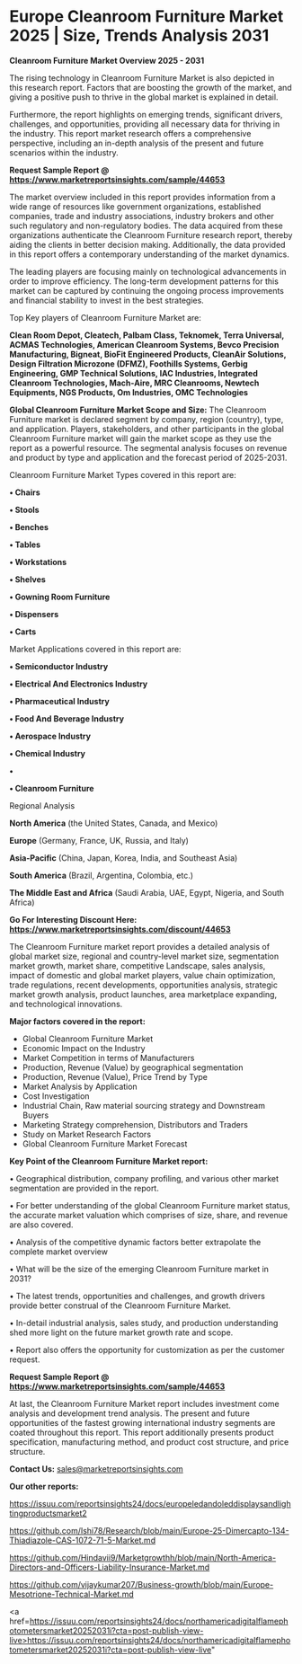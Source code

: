 # Europe Cleanroom Furniture Market 2025 | Size, Trends Analysis 2031

<Strong> Cleanroom Furniture Market Overview 2025 - 2031</strong>

The rising technology in Cleanroom Furniture Market is also depicted in this research report. Factors that are boosting the growth of the market, and giving a positive push to thrive in the global market is explained in detail.

Furthermore, the report highlights on emerging trends, significant drivers, challenges, and opportunities, providing all necessary data for thriving in the industry. This report market research offers a comprehensive perspective, including an in-depth analysis of the present and future scenarios within the industry.

<strong>Request Sample Report @ <a href=https://www.marketreportsinsights.com/sample/44653>https://www.marketreportsinsights.com/sample/44653</a></strong>

The market overview included in this report provides information from a wide range of resources like government organizations, established companies, trade and industry associations, industry brokers and other such regulatory and non-regulatory bodies. The data acquired from these organizations authenticate the Cleanroom Furniture research report, thereby aiding the clients in better decision making. Additionally, the data provided in this report offers a contemporary understanding of the market dynamics.

The leading players are focusing mainly on technological advancements in order to improve efficiency. The long-term development patterns for this market can be captured by continuing the ongoing process improvements and financial stability to invest in the best strategies.

Top Key players of Cleanroom Furniture Market are:

<strong>Clean Room Depot, Cleatech, Palbam Class, Teknomek, Terra Universal, ACMAS Technologies, American Cleanroom Systems, Bevco Precision Manufacturing, Bigneat, BioFit Engineered Products, CleanAir Solutions, Design Filtration Microzone (DFMZ), Foothills Systems, Gerbig Engineering, GMP Technical Solutions, IAC Industries, Integrated Cleanroom Technologies, Mach-Aire, MRC Cleanrooms, Newtech Equipments, NGS Products, Om Industries, OMC Technologies</strong>

<strong><b>Global Cleanroom Furniture Market Scope and Size:</b></strong>
The Cleanroom Furniture market is declared segment by company, region (country), type, and application. Players, stakeholders, and other participants in the global Cleanroom Furniture market will gain the market scope as they use the report as a powerful resource. The segmental analysis focuses on revenue and product by type and application and the forecast period of 2025-2031.

Cleanroom Furniture Market Types covered in this report are:

<strong>•  Chairs

•  Stools

•  Benches

•  Tables

•  Workstations

•  Shelves

•  Gowning Room Furniture

•  Dispensers

•  Carts</strong>

Market Applications covered in this report are:

<strong>•  Semiconductor Industry

•  Electrical And Electronics Industry

•  Pharmaceutical Industry

•  Food And Beverage Industry

•  Aerospace Industry

•  Chemical Industry

•  

•  Cleanroom Furniture</strong> 

Regional Analysis

<strong>North America</strong> (the United States, Canada, and Mexico)

<strong>Europe</strong> (Germany, France, UK, Russia, and Italy)

<strong>Asia-Pacific</strong> (China, Japan, Korea, India, and Southeast Asia)

<strong>South America</strong> (Brazil, Argentina, Colombia, etc.)

<strong>The Middle East and Africa</strong> (Saudi Arabia, UAE, Egypt, Nigeria, and South Africa)

<strong>Go For Interesting Discount Here: <a href=https://www.marketreportsinsights.com/discount/44653>https://www.marketreportsinsights.com/discount/44653</a></strong>

The Cleanroom Furniture market report provides a detailed analysis of global market size, regional and country-level market size, segmentation market growth, market share, competitive Landscape, sales analysis, impact of domestic and global market players, value chain optimization, trade regulations, recent developments, opportunities analysis, strategic market growth analysis, product launches, area marketplace expanding, and technological innovations.

<strong><b>Major factors covered in the report:</b></strong>
<ul>
  <li>Global Cleanroom Furniture Market </li>
  <li>Economic Impact on the Industry</li>
  <li>Market Competition in terms of Manufacturers</li>
  <li>Production, Revenue (Value) by geographical segmentation</li>
  <li>Production, Revenue (Value), Price Trend by Type</li>
  <li>Market Analysis by Application</li>
  <li>Cost Investigation</li>
  <li>Industrial Chain, Raw material sourcing strategy and Downstream Buyers</li>
  <li>Marketing Strategy comprehension, Distributors and Traders</li>
  <li>Study on Market Research Factors</li>
  <li>Global Cleanroom Furniture Market Forecast</li>
</ul>

<strong><b>Key Point of the Cleanroom Furniture Market report:</b></strong>

• Geographical distribution, company profiling, and various other market segmentation are provided in the report.

• For better understanding of the global Cleanroom Furniture market status, the accurate market valuation which comprises of size, share, and revenue are also covered.

• Analysis of the competitive dynamic factors better extrapolate the complete market overview

• What will be the size of the emerging Cleanroom Furniture market in 2031?

• The latest trends, opportunities and challenges, and growth drivers provide better construal of the Cleanroom Furniture Market.

• In-detail industrial analysis, sales study, and production understanding shed more light on the future market growth rate and scope.

• Report also offers the opportunity for customization as per the customer request.

<strong>Request Sample Report @ <a href=https://www.marketreportsinsights.com/sample/44653>https://www.marketreportsinsights.com/sample/44653</a></strong>

At last, the Cleanroom Furniture Market report includes investment come analysis and development trend analysis. The present and future opportunities of the fastest growing international industry segments are coated throughout this report. This report additionally presents product specification, manufacturing method, and product cost structure, and price structure.

<strong>Contact Us:</strong>
sales@marketreportsinsights.com

<strong>Our other reports:</strong>

<a href=https://issuu.com/reportsinsights24/docs/europeledandoleddisplaysandlightingproductsmarket2>https://issuu.com/reportsinsights24/docs/europeledandoleddisplaysandlightingproductsmarket2</a>

<a href=https://github.com/Ishi78/Research/blob/main/Europe-25-Dimercapto-134-Thiadiazole-CAS-1072-71-5-Market.md>https://github.com/Ishi78/Research/blob/main/Europe-25-Dimercapto-134-Thiadiazole-CAS-1072-71-5-Market.md</a>

<a href=https://github.com/Hindavii9/Marketgrowthh/blob/main/North-America-Directors-and-Officers-Liability-Insurance-Market.md>https://github.com/Hindavii9/Marketgrowthh/blob/main/North-America-Directors-and-Officers-Liability-Insurance-Market.md</a>

<a href=https://github.com/vijaykumar207/Business-growth/blob/main/Europe-Mesotrione-Technical-Market.md>https://github.com/vijaykumar207/Business-growth/blob/main/Europe-Mesotrione-Technical-Market.md</a>

<a href=https://issuu.com/reportsinsights24/docs/northamericadigitalflamephotometersmarket20252031i?cta=post-publish-view-live>https://issuu.com/reportsinsights24/docs/northamericadigitalflamephotometersmarket20252031i?cta=post-publish-view-live</a>"
